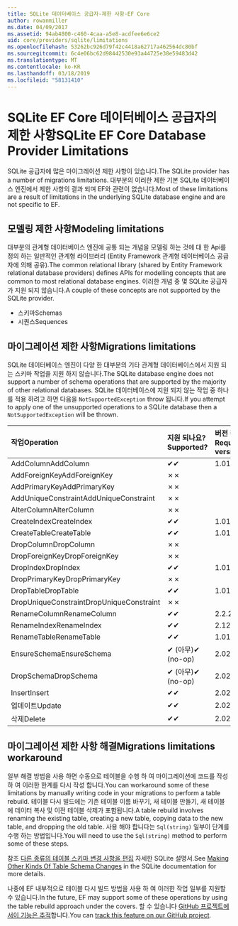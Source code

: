 ```yaml
---
title: SQLite 데이터베이스 공급자-제한 사항-EF Core
author: rowanmiller
ms.date: 04/09/2017
ms.assetid: 94ab4800-c460-4caa-a5e8-acdfee6e6ce2
uid: core/providers/sqlite/limitations
ms.openlocfilehash: 53262bc926d79f42c4418a62717a462564dc80bf
ms.sourcegitcommit: 6c4e06bc62d98442530e93a44725e38e59483d42
ms.translationtype: MT
ms.contentlocale: ko-KR
ms.lasthandoff: 03/18/2019
ms.locfileid: "58131410"
---
```

# <a name="sqlite-ef-core-database-provider-limitations"></a><span data-ttu-id="bb8ae-102">SQLite EF Core 데이터베이스 공급자의 제한 사항</span><span class="sxs-lookup"><span data-stu-id="bb8ae-102">SQLite EF Core Database Provider Limitations</span></span>

<span data-ttu-id="bb8ae-103">SQLite 공급자에 많은 마이그레이션 제한 사항이 있습니다.</span><span class="sxs-lookup"><span data-stu-id="bb8ae-103">The SQLite provider has a number of migrations limitations.</span></span> <span data-ttu-id="bb8ae-104">대부분의 이러한 제한 기본 SQLite 데이터베이스 엔진에서 제한 사항의 결과 되며 EF와 관련이 없습니다.</span><span class="sxs-lookup"><span data-stu-id="bb8ae-104">Most of these limitations are a result of limitations in the underlying SQLite database engine and are not specific to EF.</span></span>

## <a name="modeling-limitations"></a><span data-ttu-id="bb8ae-105">모델링 제한 사항</span><span class="sxs-lookup"><span data-stu-id="bb8ae-105">Modeling limitations</span></span>

<span data-ttu-id="bb8ae-106">대부분의 관계형 데이터베이스 엔진에 공통 되는 개념을 모델링 하는 것에 대 한 Api를 정의 하는 일반적인 관계형 라이브러리 (Entity Framework 관계형 데이터베이스 공급자에 의해 공유).</span><span class="sxs-lookup"><span data-stu-id="bb8ae-106">The common relational library (shared by Entity Framework relational database providers) defines APIs for modelling concepts that are common to most relational database engines.</span></span> <span data-ttu-id="bb8ae-107">이러한 개념 중 몇 SQLite 공급자가 지원 되지 않습니다.</span><span class="sxs-lookup"><span data-stu-id="bb8ae-107">A couple of these concepts are not supported by the SQLite provider.</span></span>

* <span data-ttu-id="bb8ae-108">스키마</span><span class="sxs-lookup"><span data-stu-id="bb8ae-108">Schemas</span></span>
* <span data-ttu-id="bb8ae-109">시퀀스</span><span class="sxs-lookup"><span data-stu-id="bb8ae-109">Sequences</span></span>

## <a name="migrations-limitations"></a><span data-ttu-id="bb8ae-110">마이그레이션 제한 사항</span><span class="sxs-lookup"><span data-stu-id="bb8ae-110">Migrations limitations</span></span>

<span data-ttu-id="bb8ae-111">SQLite 데이터베이스 엔진이 다양 한 대부분의 기타 관계형 데이터베이스에서 지원 되는 스키마 작업을 지원 하지 않습니다.</span><span class="sxs-lookup"><span data-stu-id="bb8ae-111">The SQLite database engine does not support a number of schema operations that are supported by the majority of other relational databases.</span></span> <span data-ttu-id="bb8ae-112">SQLite 데이터베이스에 지원 되지 않는 작업 중 하나를 적용 하려고 하면 다음을 `NotSupportedException` throw 됩니다.</span><span class="sxs-lookup"><span data-stu-id="bb8ae-112">If you attempt to apply one of the unsupported operations to a SQLite database then a `NotSupportedException` will be thrown.</span></span>

| <span data-ttu-id="bb8ae-113">작업</span><span class="sxs-lookup"><span data-stu-id="bb8ae-113">Operation</span></span>            | <span data-ttu-id="bb8ae-114">지원 되나요?</span><span class="sxs-lookup"><span data-stu-id="bb8ae-114">Supported?</span></span> | <span data-ttu-id="bb8ae-115">버전 필요</span><span class="sxs-lookup"><span data-stu-id="bb8ae-115">Requires version</span></span> |
|:---------------------|:-----------|:-----------------|
| <span data-ttu-id="bb8ae-116">AddColumn</span><span class="sxs-lookup"><span data-stu-id="bb8ae-116">AddColumn</span></span>            | <span data-ttu-id="bb8ae-117">✔</span><span class="sxs-lookup"><span data-stu-id="bb8ae-117">✔</span></span>          | <span data-ttu-id="bb8ae-118">1.0</span><span class="sxs-lookup"><span data-stu-id="bb8ae-118">1.0</span></span>              |
| <span data-ttu-id="bb8ae-119">AddForeignKey</span><span class="sxs-lookup"><span data-stu-id="bb8ae-119">AddForeignKey</span></span>        | <span data-ttu-id="bb8ae-120">✗</span><span class="sxs-lookup"><span data-stu-id="bb8ae-120">✗</span></span>          |                  |
| <span data-ttu-id="bb8ae-121">AddPrimaryKey</span><span class="sxs-lookup"><span data-stu-id="bb8ae-121">AddPrimaryKey</span></span>        | <span data-ttu-id="bb8ae-122">✗</span><span class="sxs-lookup"><span data-stu-id="bb8ae-122">✗</span></span>          |                  |
| <span data-ttu-id="bb8ae-123">AddUniqueConstraint</span><span class="sxs-lookup"><span data-stu-id="bb8ae-123">AddUniqueConstraint</span></span>  | <span data-ttu-id="bb8ae-124">✗</span><span class="sxs-lookup"><span data-stu-id="bb8ae-124">✗</span></span>          |                  |
| <span data-ttu-id="bb8ae-125">AlterColumn</span><span class="sxs-lookup"><span data-stu-id="bb8ae-125">AlterColumn</span></span>          | <span data-ttu-id="bb8ae-126">✗</span><span class="sxs-lookup"><span data-stu-id="bb8ae-126">✗</span></span>          |                  |
| <span data-ttu-id="bb8ae-127">CreateIndex</span><span class="sxs-lookup"><span data-stu-id="bb8ae-127">CreateIndex</span></span>          | <span data-ttu-id="bb8ae-128">✔</span><span class="sxs-lookup"><span data-stu-id="bb8ae-128">✔</span></span>          | <span data-ttu-id="bb8ae-129">1.0</span><span class="sxs-lookup"><span data-stu-id="bb8ae-129">1.0</span></span>              |
| <span data-ttu-id="bb8ae-130">CreateTable</span><span class="sxs-lookup"><span data-stu-id="bb8ae-130">CreateTable</span></span>          | <span data-ttu-id="bb8ae-131">✔</span><span class="sxs-lookup"><span data-stu-id="bb8ae-131">✔</span></span>          | <span data-ttu-id="bb8ae-132">1.0</span><span class="sxs-lookup"><span data-stu-id="bb8ae-132">1.0</span></span>              |
| <span data-ttu-id="bb8ae-133">DropColumn</span><span class="sxs-lookup"><span data-stu-id="bb8ae-133">DropColumn</span></span>           | <span data-ttu-id="bb8ae-134">✗</span><span class="sxs-lookup"><span data-stu-id="bb8ae-134">✗</span></span>          |                  |
| <span data-ttu-id="bb8ae-135">DropForeignKey</span><span class="sxs-lookup"><span data-stu-id="bb8ae-135">DropForeignKey</span></span>       | <span data-ttu-id="bb8ae-136">✗</span><span class="sxs-lookup"><span data-stu-id="bb8ae-136">✗</span></span>          |                  |
| <span data-ttu-id="bb8ae-137">DropIndex</span><span class="sxs-lookup"><span data-stu-id="bb8ae-137">DropIndex</span></span>            | <span data-ttu-id="bb8ae-138">✔</span><span class="sxs-lookup"><span data-stu-id="bb8ae-138">✔</span></span>          | <span data-ttu-id="bb8ae-139">1.0</span><span class="sxs-lookup"><span data-stu-id="bb8ae-139">1.0</span></span>              |
| <span data-ttu-id="bb8ae-140">DropPrimaryKey</span><span class="sxs-lookup"><span data-stu-id="bb8ae-140">DropPrimaryKey</span></span>       | <span data-ttu-id="bb8ae-141">✗</span><span class="sxs-lookup"><span data-stu-id="bb8ae-141">✗</span></span>          |                  |
| <span data-ttu-id="bb8ae-142">DropTable</span><span class="sxs-lookup"><span data-stu-id="bb8ae-142">DropTable</span></span>            | <span data-ttu-id="bb8ae-143">✔</span><span class="sxs-lookup"><span data-stu-id="bb8ae-143">✔</span></span>          | <span data-ttu-id="bb8ae-144">1.0</span><span class="sxs-lookup"><span data-stu-id="bb8ae-144">1.0</span></span>              |
| <span data-ttu-id="bb8ae-145">DropUniqueConstraint</span><span class="sxs-lookup"><span data-stu-id="bb8ae-145">DropUniqueConstraint</span></span> | <span data-ttu-id="bb8ae-146">✗</span><span class="sxs-lookup"><span data-stu-id="bb8ae-146">✗</span></span>          |                  |
| <span data-ttu-id="bb8ae-147">RenameColumn</span><span class="sxs-lookup"><span data-stu-id="bb8ae-147">RenameColumn</span></span>         | <span data-ttu-id="bb8ae-148">✔</span><span class="sxs-lookup"><span data-stu-id="bb8ae-148">✔</span></span>          | <span data-ttu-id="bb8ae-149">2.2.2</span><span class="sxs-lookup"><span data-stu-id="bb8ae-149">2.2.2</span></span>            |
| <span data-ttu-id="bb8ae-150">RenameIndex</span><span class="sxs-lookup"><span data-stu-id="bb8ae-150">RenameIndex</span></span>          | <span data-ttu-id="bb8ae-151">✔</span><span class="sxs-lookup"><span data-stu-id="bb8ae-151">✔</span></span>          | <span data-ttu-id="bb8ae-152">2.1</span><span class="sxs-lookup"><span data-stu-id="bb8ae-152">2.1</span></span>              |
| <span data-ttu-id="bb8ae-153">RenameTable</span><span class="sxs-lookup"><span data-stu-id="bb8ae-153">RenameTable</span></span>          | <span data-ttu-id="bb8ae-154">✔</span><span class="sxs-lookup"><span data-stu-id="bb8ae-154">✔</span></span>          | <span data-ttu-id="bb8ae-155">1.0</span><span class="sxs-lookup"><span data-stu-id="bb8ae-155">1.0</span></span>              |
| <span data-ttu-id="bb8ae-156">EnsureSchema</span><span class="sxs-lookup"><span data-stu-id="bb8ae-156">EnsureSchema</span></span>         | <span data-ttu-id="bb8ae-157">✔ (아무)</span><span class="sxs-lookup"><span data-stu-id="bb8ae-157">✔ (no-op)</span></span>  | <span data-ttu-id="bb8ae-158">2.0</span><span class="sxs-lookup"><span data-stu-id="bb8ae-158">2.0</span></span>              |
| <span data-ttu-id="bb8ae-159">DropSchema</span><span class="sxs-lookup"><span data-stu-id="bb8ae-159">DropSchema</span></span>           | <span data-ttu-id="bb8ae-160">✔ (아무)</span><span class="sxs-lookup"><span data-stu-id="bb8ae-160">✔ (no-op)</span></span>  | <span data-ttu-id="bb8ae-161">2.0</span><span class="sxs-lookup"><span data-stu-id="bb8ae-161">2.0</span></span>              |
| <span data-ttu-id="bb8ae-162">Insert</span><span class="sxs-lookup"><span data-stu-id="bb8ae-162">Insert</span></span>               | <span data-ttu-id="bb8ae-163">✔</span><span class="sxs-lookup"><span data-stu-id="bb8ae-163">✔</span></span>          | <span data-ttu-id="bb8ae-164">2.0</span><span class="sxs-lookup"><span data-stu-id="bb8ae-164">2.0</span></span>              |
| <span data-ttu-id="bb8ae-165">업데이트</span><span class="sxs-lookup"><span data-stu-id="bb8ae-165">Update</span></span>               | <span data-ttu-id="bb8ae-166">✔</span><span class="sxs-lookup"><span data-stu-id="bb8ae-166">✔</span></span>          | <span data-ttu-id="bb8ae-167">2.0</span><span class="sxs-lookup"><span data-stu-id="bb8ae-167">2.0</span></span>              |
| <span data-ttu-id="bb8ae-168">삭제</span><span class="sxs-lookup"><span data-stu-id="bb8ae-168">Delete</span></span>               | <span data-ttu-id="bb8ae-169">✔</span><span class="sxs-lookup"><span data-stu-id="bb8ae-169">✔</span></span>          | <span data-ttu-id="bb8ae-170">2.0</span><span class="sxs-lookup"><span data-stu-id="bb8ae-170">2.0</span></span>              |

## <a name="migrations-limitations-workaround"></a><span data-ttu-id="bb8ae-171">마이그레이션 제한 사항 해결</span><span class="sxs-lookup"><span data-stu-id="bb8ae-171">Migrations limitations workaround</span></span>

<span data-ttu-id="bb8ae-172">일부 해결 방법을 사용 하면 수동으로 테이블을 수행 하 여 마이그레이션에 코드를 작성 하 여 이러한 한계를 다시 작성 합니다.</span><span class="sxs-lookup"><span data-stu-id="bb8ae-172">You can workaround some of these limitations by manually writing code in your migrations to perform a table rebuild.</span></span> <span data-ttu-id="bb8ae-173">테이블 다시 빌드에는 기존 테이블 이름 바꾸기, 새 테이블 만들기, 새 테이블에 데이터 복사 및 이전 테이블 삭제가 포함됩니다.</span><span class="sxs-lookup"><span data-stu-id="bb8ae-173">A table rebuild involves renaming the existing table, creating a new table, copying data to the new table, and dropping the old table.</span></span> <span data-ttu-id="bb8ae-174">사용 해야 합니다는 `Sql(string)` 일부이 단계를 수행 하는 방법입니다.</span><span class="sxs-lookup"><span data-stu-id="bb8ae-174">You will need to use the `Sql(string)` method to perform some of these steps.</span></span>

<span data-ttu-id="bb8ae-175">참조 [다른 종류의 테이블 스키마 변경 사항을 편집](http://sqlite.org/lang_altertable.html#otheralter) 자세한 SQLite 설명서.</span><span class="sxs-lookup"><span data-stu-id="bb8ae-175">See [Making Other Kinds Of Table Schema Changes](http://sqlite.org/lang_altertable.html#otheralter) in the SQLite documentation for more details.</span></span>

<span data-ttu-id="bb8ae-176">나중에 EF 내부적으로 테이블 다시 빌드 방법을 사용 하 여 이러한 작업 일부를 지원할 수 있습니다.</span><span class="sxs-lookup"><span data-stu-id="bb8ae-176">In the future, EF may support some of these operations by using the table rebuild approach under the covers.</span></span> <span data-ttu-id="bb8ae-177">할 수 있습니다 [GitHub 프로젝트에서이 기능은 추적](https://github.com/aspnet/EntityFrameworkCore/issues/329)합니다.</span><span class="sxs-lookup"><span data-stu-id="bb8ae-177">You can [track this feature on our GitHub project](https://github.com/aspnet/EntityFrameworkCore/issues/329).</span></span>
